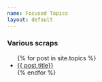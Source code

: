 ```yaml
---
name: Focused Topics
layout: default
---
```


### Various scraps

<ul class="well lead list-unstyled">
{% for post in site.topics %}
  <li>
    <a href="{{ post.url }}">{{ post.title}}</a>
  </li>
{% endfor %}
</ul>
